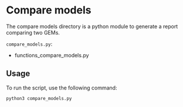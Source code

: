 # Compare models

The compare models directory is a python module to generate a report comparing two GEMs.

```compare_models.py```:
- functions_compare_models.py


## Usage

To run the script, use the following command:

```
python3 compare_models.py
```

